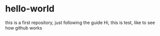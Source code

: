 # hello-world
this is a first repository, just following the guide
Hi, 
this is test, like to see how github works
